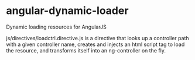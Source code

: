 # angular-dynamic-loader
Dynamic loading resources for AngularJS

js/directives/loadctrl.directive.js is a directive that looks up a controller path with a given controller name, creates and injects an html script tag to load the resource, and transforms itself into an ng-controller on the fly.